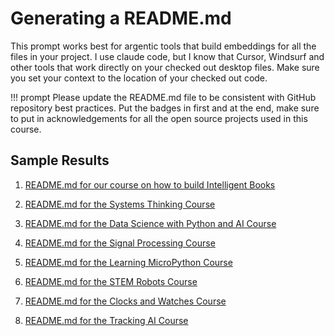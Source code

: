 # Generating a README.md

This prompt works best for argentic tools that build embeddings for all the files in your project.  I use claude code, but I know that Cursor, Windsurf and other tools that work directly on your checked out desktop files.  Make sure you set your context to the location of your checked out code.

!!! prompt
    Please update the README.md file to be consistent with GitHub repository best practices.  Put the badges in first and at the end, make sure to put in acknowledgements for all the open source projects used in this course.

## Sample Results

1. [README.md for our course on how to build Intelligent Books](https://github.com/dmccreary/intelligent-textbooks/blob/main/README.md)

2. [README.md for the Systems Thinking Course](https://github.com/dmccreary/systems-thinking/blob/main/README.md)

3. [README.md for the Data Science with Python and AI Course](https://github.com/dmccreary/data-science-course/blob/main/README.md)

4. [README.md for the Signal Processing Course](https://github.com/dmccreary/signal-processing/blob/main/README.md)

5. [README.md for the Learning MicroPython Course](https://github.com/dmccreary/learning-micropython/blob/main/README.md)

6. [README.md for the STEM Robots Course](https://github.com/dmccreary/stem-robots/blob/main/README.md)

7. [README.md for the Clocks and Watches Course](https://github.com/dmccreary/clocks-and-watches/blob/main/README.md)

8. [README.md for the Tracking AI Course](https://github.com/dmccreary/tracking-ai-course/blob/main/README.md)